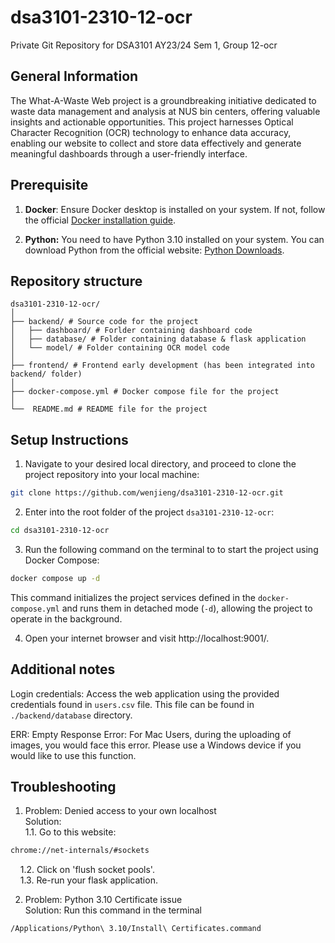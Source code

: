 # dsa3101-2310-12-ocr
Private Git Repository for DSA3101 AY23/24 Sem 1, Group 12-ocr

## General Information
The What-A-Waste Web project is a groundbreaking initiative dedicated to waste data management and analysis at NUS bin centers, offering valuable insights and actionable opportunities. This project harnesses Optical Character Recognition (OCR) technology to enhance data accuracy, enabling our website to collect and store data effectively and generate meaningful dashboards through a user-friendly interface.

## Prerequisite
1. **Docker**: Ensure Docker desktop is installed on your system. If not, follow the official [Docker installation guide](https://docs.docker.com/get-docker/).

2. **Python:** You need to have Python 3.10 installed on your system. You can download Python from the official website: [Python Downloads](https://www.python.org/downloads/).


## Repository structure
```plaintext
dsa3101-2310-12-ocr/
│
├── backend/ # Source code for the project
│   ├── dashboard/ # Forlder containing dashboard code
│   ├── database/ # Folder containing database & flask application
│   └── model/ # Folder containing OCR model code
│
├── frontend/ # Frontend early development (has been integrated into backend/ folder) 
│
├── docker-compose.yml # Docker compose file for the project
│
└──  README.md # README file for the project
```

## Setup Instructions
1. Navigate to your desired local directory, and proceed to clone the project repository into your local machine:
```bash
git clone https://github.com/wenjieng/dsa3101-2310-12-ocr.git
```

2. Enter into the root folder of the project ```dsa3101-2310-12-ocr```:
```bash
cd dsa3101-2310-12-ocr
```

3. Run the following command on the terminal to to start the project using Docker Compose:
```bash
docker compose up -d
```
This command initializes the project services defined in the ```docker-compose.yml``` and runs them in detached mode (```-d```), allowing the project to operate in the background.

4. Open your internet browser and visit http://localhost:9001/. 

## Additional notes
Login credentials: 
Access the web application using the provided credentials found in ```users.csv``` file. This file can be found in ```./backend/database``` directory.

ERR: Empty Response Error:
For Mac Users, during the uploading of images, you would face this error. Please use a Windows device if you would like to use this function.

## Troubleshooting
1. Problem: Denied access to your own localhost<br/>
Solution:<br/> 
1.1. Go to this website:  
```bash
chrome://net-internals/#sockets
```
&nbsp;&nbsp;&nbsp;&nbsp;1.2. Click on 'flush socket pools'.<br/> 
&nbsp;&nbsp;&nbsp;&nbsp;1.3. Re-run your flask application.


2. Problem: Python 3.10 Certificate issue<br/>
Solution: Run this command in the terminal 
```bash
/Applications/Python\ 3.10/Install\ Certificates.command
```
